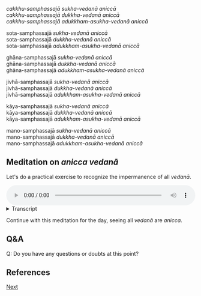 *cakkhu-samphassajā* *sukha-vedanā* *aniccā*  
*cakkhu-samphassajā* *dukkha-vedanā* *aniccā*  
*cakkhu-samphassajā* *adukkham-asukha-vedanā* *aniccā*  

sota-samphassajā *sukha-vedanā* *aniccā*  
sota-samphassajā *dukkha-vedanā* *aniccā*  
sota-samphassajā *adukkham-asukha-vedanā* *aniccā*  

ghāna-samphassajā *sukha-vedanā* *aniccā*  
ghāna-samphassajā *dukkha-vedanā* *aniccā*  
ghāna-samphassajā *adukkham-asukha-vedanā* *aniccā*  

jivhā-samphassajā *sukha-vedanā* *aniccā*  
jivhā-samphassajā *dukkha-vedanā* *aniccā*  
jivhā-samphassajā *adukkham-asukha-vedanā* *aniccā*  

kāya-samphassajā *sukha-vedanā* *aniccā*  
kāya-samphassajā *dukkha-vedanā* *aniccā*  
kāya-samphassajā *adukkham-asukha-vedanā* *aniccā*  

mano-samphassajā *sukha-vedanā* *aniccā*  
mano-samphassajā *dukkha-vedanā* *aniccā*  
mano-samphassajā *adukkham-asukha-vedanā* *aniccā*  

## Meditation on *anicca *vedanā**

Let's do a practical exercise to recognize the impermanence of all *vedanā*.


<audio controls style="width: 100%; max-width: 600px;">
    <source src="assets/audio/06-02-vedana-are-anicca.mp3" type="audio/mpeg">
</audio>


<details>
<summary>Transcript</summary>


This is a practical exercise in learning to recognize how all *vedanā* are impermanent. 

To do this we will 
1. name the channel of experience,
2. name the type of *vedanā*,
3. and recognise that it is *anicca*.

Let's go through it step by step to clearly identify that all *vedanā* are *anicca*.

---

When any experience occurs, 

First note the channel. Eye, ear, nose, tongue, body, or mind. 

Then note the vedanā, pleasant, unpleasant or neutral, *sukha*, *dukkha*, *adukkham-asukha* or *neva*.

Then recognise that the *vedanā* is impermanent, it arises, it changes, it disappears. *vedanā aniccā*.

---

Let's start with the sense of sight. 

Open your eyes and take a look around you. 

When seeing something, note the channel as *cakkhu*, eye channel or eye.

Then note the vedanā, pleasant or *sukha*, unpleasant or *dukkha*, neutral *adukkham-asukha* or *neva*.

Then recognise that the *vedanā* is impermanent, it arises, it changes, it disappears. *vedanā aniccā*.

Pay attention to your visual experiences in this way for a minute.

All *vedanā* that arise from seeing are *anicca*.

---
Let's move on to the sense of hearing. 

Take a listen to the sounds around you.

When hearing something, note the channel as *sota*, or ear channel, or ear. 

Then note the vedanā, pleasant or *sukha*, unpleasant or *dukkha*, neutral *adukkham-asukha* or *neva*.

Then recognise that the *vedanā* is impermanent, it arises, it changes, it disappears. *vedanā aniccā*.

Pay attention to your auditory experiences in this way for a minute.

See for yourself that *vedanā* that arise from hearing are *anicca*.


---
Let's move on to the sense of smell. 

Take a deep inhalation and smell your environment. 

When smelling something, note the channel as *ghāna*, nose channel, or nose. 

Then note the vedanā, pleasant or *sukha*, unpleasant or *dukkha*, neutral *adukkham-asukha* or *neva*.

Most importantly recognise that the *vedanā* is impermanent, it arises, it changes, it disappears. *vedanā aniccā*.

Pay attention to your smelling experiences in this way for a minute.

All *vedanā* that arise from smelling are *anicca*.

---
Let's move on to the sense of taste. 

Taste whatever is in your mouth right now.

When tasting something, note the channel as *jivhā*, or tongue channel, or tongue. 

Then note the vedanā, pleasant or *sukha*, unpleasant or *dukkha*, neutral *adukkham-asukha* or *neva*.

Then recognise that the *vedanā* is impermanent, it arises, it changes, it disappears. *vedanā aniccā*.

Pay attention to your taste experiences in this way for a minute.

All *vedanā* that arise from tasting are *anicca*.

---

Let's move on to tactile sense.

Feel your body, it is full of physical sensations.

When feeling a physical sensation, note the channel as *kāya*, body channel, or body. 

Then note the type of vedanā, pleasant or *sukha*, unpleasant or *dukkha*, neutral *adukkham-asukha* or *neva*.

Then recognise that the *vedanā* is impermanent, it arises, it changes, it disappears. *vedanā aniccā*.

Pay attention to your bodily experiences in this way for a minute.

All *vedanā* that arise from feeling physical sensations are *anicca*.

---
Finally we come to the mind.

Give full attention to your mental experiences, they are always changing.

When knowing some mental phenomena, note the channel as *mano*, mind channel, or mind. 

Then note the vedanā, pleasant or *sukha*, unpleasant or *dukkha*, neutral *adukkham-asukha* or *neva*.

Then recognise that the *vedanā* is impermanent, it arises, it changes, it disappears. *vedanā aniccā*.

Pay attention to your mental experiences in this way for a minute.

See for yourself, all *vedanā* that arise from mental experience are *anicca*.

---
Now come back to open awareness.

Pay attention to anything to whatever is happening right now. 

First note the channel. Eye, ear, nose, tongue, body, or mind. 

Then note the vedanā, pleasant or *sukha*, unpleasant or *dukkha*, neutral *adukkham-asukha* or *neva*.

Then recognise that the *vedanā* is impermanent, it arises, it changes, it disappears. *vedanā aniccā*.

Keep on paying attention to your experiences in this way. 

See for yourself, all *vedanā* are *anicca*.

---

Keep training yourself to recognise all *vedanā* as *anicca*.

First name the channel of experience

Then name the type of *vedanā*.

Then recognise that it is *anicca*, it arise, changes and disappears. 

All *vedanā* are *anicca*.



---

</details>

Continue with this meditation for the day, seeing all *vedanā* are *anicca*.

## Q&A

Q: Do you have any questions or doubts at this point?

## References


<a href="6.3. Analysis of Anicca.html">Next</a>

